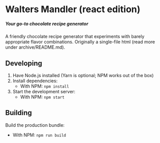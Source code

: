
# Walters Mandler (react edition)
##### Your go-to chocolate recipe generator

A friendly chocolate recipe generator that experiments with barely appropriate flavor combinations. 
Originally a single-file html (read more under archive/README.md).


## Developing
1. Have Node.js installed (Yarn is optional; NPM works out of the box)
2. Install dependencies:
	- With NPM: `npm install`
3. Start the development server:
	- With NPM: `npm start`

## Building
Build the production bundle:
  - With NPM: `npm run build`
